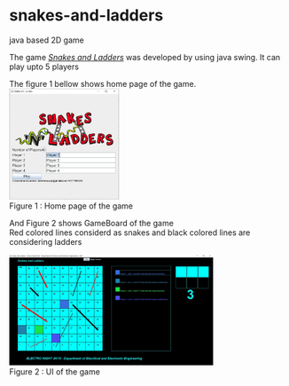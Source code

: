 # snakes-and-ladders
java based 2D game


The game *[Snakes and Ladders](https://github.com/DarshanaUOP/snakes-and-ladders/blob/master/out/artifacts/paintHelp_jar/paintHelp.jar)* was developed by using java swing.
It can play upto 5 players 

The figure 1 bellow shows home page of the game.<br/>
<img src="src/example/snl.JPG" height = 200><br/>
Figure 1 : Home page of the game<br/>

And Figure 2 shows GameBoard of the game<br/>
Red colored lines considerd as snakes and black colored lines are considering ladders<br/>

<img src="src/example/snl_ui.JPG" height = 200 ><br/>
Figure 2 : UI of the game <br/>
